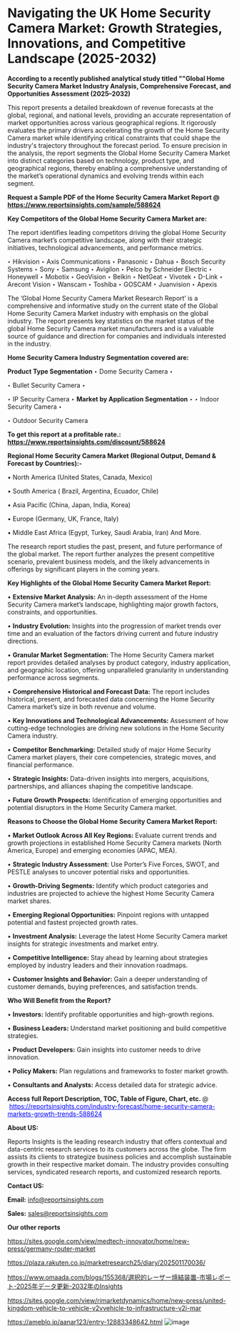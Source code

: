 # Navigating the UK Home Security Camera Market: Growth Strategies, Innovations, and Competitive Landscape (2025-2032)

<strong>According to a recently published analytical study titled ""Global Home Security Camera Market Industry Analysis, Comprehensive Forecast, and Opportunities Assessment (2025–2032)</strong>

This report presents a detailed breakdown of revenue forecasts at the global, regional, and national levels, providing an accurate representation of market opportunities across various geographical regions. It rigorously evaluates the primary drivers accelerating the growth of the Home Security Camera market while identifying critical constraints that could shape the industry's trajectory throughout the forecast period. To ensure precision in the analysis, the report segments the Global Home Security Camera Market into distinct categories based on technology, product type, and geographical regions, thereby enabling a comprehensive understanding of the market’s operational dynamics and evolving trends within each segment.

<strong>Request a Sample PDF of the Home Security Camera Market Report </strong><strong>@<a href=https://www.reportsinsights.com/sample/588624 style=color:#0000ff;> https://www.reportsinsights.com/sample/588624</a></strong></font>

<strong>Key Competitors of the Global Home Security Camera Market are:</strong>

The report identifies leading competitors driving the global Home Security Camera market’s competitive landscape, along with their strategic initiatives, technological advancements, and performance metrics.

‣ Hikvision
‣ Axis Communications
‣ Panasonic
‣ Dahua
‣ Bosch Security Systems
‣ Sony
‣ Samsung
‣ Avigilon
‣ Pelco by Schneider Electric
‣ Honeywell
‣ Mobotix
‣ GeoVision
‣ Belkin
‣ NetGeat
‣ Vivotek
‣ D-Link
‣ Arecont Vision
‣ Wanscam
‣ Toshiba
‣ GOSCAM
‣ Juanvision
‣ Apexis

The ‘Global Home Security Camera Market Research Report’ is a comprehensive and informative study on the current state of the Global Home Security Camera Market industry with emphasis on the global industry. The report presents key statistics on the market status of the global Home Security Camera market manufacturers and is a valuable source of guidance and direction for companies and individuals interested in the industry.

<strong>Home Security Camera Industry Segmentation covered are:</strong>

<strong>Product Type Segmentation</strong>
‣
Dome Security Camera
‣ 

‣ Bullet Security Camera
‣ 

‣ IP Security Camera
‣ 
<strong>Market by Application Segmentation</strong>
‣
‣  Indoor Security Camera
‣ 

‣ Outdoor Security Camera

<strong>To get this report at a profitable rate.: <a href=https://www.reportsinsights.com/discount/588624 style=color:#0000ff;>https://www.reportsinsights.com/discount/588624</a></strong></font>

<strong>Regional Home Security Camera Market (Regional Output, Demand &amp; Forecast by Countries):-</strong>

• North America (United States, Canada, Mexico)

• South America ( Brazil, Argentina, Ecuador, Chile)

• Asia Pacific (China, Japan, India, Korea)

• Europe (Germany, UK, France, Italy)

• Middle East Africa (Egypt, Turkey, Saudi Arabia, Iran) And More.

The research report studies the past, present, and future performance of the global market. The report further analyzes the present competitive scenario, prevalent business models, and the likely advancements in offerings by significant players in the coming years.

<strong>Key Highlights of the Global Home Security Camera Market Report:</strong>

• <strong>Extensive Market Analysis:</strong> An in-depth assessment of the Home Security Camera market’s landscape, highlighting major growth factors, constraints, and opportunities.

• <strong>Industry Evolution:</strong> Insights into the progression of market trends over time and an evaluation of the factors driving current and future industry directions.

• <strong>Granular Market Segmentation:</strong> The Home Security Camera market report provides detailed analyses by product category, industry application, and geographic location, offering unparalleled granularity in understanding performance across segments.

• <strong>Comprehensive Historical and Forecast Data:</strong> The report includes historical, present, and forecasted data concerning the Home Security Camera market’s size in both revenue and volume.

• <strong>Key Innovations and Technological Advancements:</strong> Assessment of how cutting-edge technologies are driving new solutions in the Home Security Camera industry.

• <strong>Competitor Benchmarking:</strong> Detailed study of major Home Security Camera market players, their core competencies, strategic moves, and financial performance.

• <strong>Strategic Insights:</strong> Data-driven insights into mergers, acquisitions, partnerships, and alliances shaping the competitive landscape.

• <strong>Future Growth Prospects:</strong> Identification of emerging opportunities and potential disruptors in the Home Security Camera market.

<strong>Reasons to Choose the Global Home Security Camera Market Report:</strong>

• <strong>Market Outlook Across All Key Regions:</strong> Evaluate current trends and growth projections in established Home Security Camera markets (North America, Europe) and emerging economies (APAC, MEA).

• <strong>Strategic Industry Assessment:</strong> Use Porter’s Five Forces, SWOT, and PESTLE analyses to uncover potential risks and opportunities.

• <strong>Growth-Driving Segments:</strong> Identify which product categories and industries are projected to achieve the highest Home Security Camera market shares.

• <strong>Emerging Regional Opportunities:</strong> Pinpoint regions with untapped potential and fastest projected growth rates.

• <strong>Investment Analysis:</strong> Leverage the latest Home Security Camera market insights for strategic investments and market entry.

• <strong>Competitive Intelligence:</strong> Stay ahead by learning about strategies employed by industry leaders and their innovation roadmaps.

• <strong>Customer Insights and Behavior:</strong> Gain a deeper understanding of customer demands, buying preferences, and satisfaction trends.

<strong>Who Will Benefit from the Report?</strong>

• <strong>Investors:</strong> Identify profitable opportunities and high-growth regions.

• <strong>Business Leaders:</strong> Understand market positioning and build competitive strategies.

• <strong>Product Developers:</strong> Gain insights into customer needs to drive innovation.

• <strong>Policy Makers:</strong> Plan regulations and frameworks to foster market growth.

• <strong>Consultants and Analysts:</strong> Access detailed data for strategic advice.
</ul>
<strong>Access full Report Description, TOC, Table of Figure, Chart, etc. </strong>@  <a href=https://reportsinsights.com/industry-forecast/home-security-camera-markets-growth-trends-588624 style=color:#0000ff;>https://reportsinsights.com/industry-forecast/home-security-camera-markets-growth-trends-588624</a></font>

<strong><strong>About US</strong>:</strong>

Reports Insights is the leading research industry that offers contextual and data-centric research services to its customers across the globe. The firm assists its clients to strategize business policies and accomplish sustainable growth in their respective market domain. The industry provides consulting services, syndicated research reports, and customized research reports.

<strong>Contact US:</strong>

<p class=""""><b>Email:</b> <a href=mailto:info@reportsinsights.com>info@reportsinsights.com</a></p>
<p class=""""><b>Sales:</b> <a href=mailto:sales@reportsinsights.com>sales@reportsinsights.com</a></p>

<strong>Our other reports</strong>

<a href=https://sites.google.com/view/medtech-innovator/home/new-press/germany-router-market>https://sites.google.com/view/medtech-innovator/home/new-press/germany-router-market</a>

<a href=https://plaza.rakuten.co.jp/marketresearch25/diary/202501170036/>https://plaza.rakuten.co.jp/marketresearch25/diary/202501170036/</a>

<a href=https://www.omaada.com/blogs/155368/選択的レーザー焼結装置-市場レポート-2025年データ更新-2032年のInsights>https://www.omaada.com/blogs/155368/選択的レーザー焼結装置-市場レポート-2025年データ更新-2032年のInsights</a>

<a href=https://sites.google.com/view/rimarketdynamics/home/new-press/united-kingdom-vehicle-to-vehicle-v2vvehicle-to-infrastructure-v2i-mar>https://sites.google.com/view/rimarketdynamics/home/new-press/united-kingdom-vehicle-to-vehicle-v2vvehicle-to-infrastructure-v2i-mar</a>

<a href=https://ameblo.jp/aanar123/entry-12883348642.html>https://ameblo.jp/aanar123/entry-12883348642.html</a>
![image](https://github.com/user-attachments/assets/c42a1dbf-7c57-4dd3-9fdc-a2e8040f98f5)
